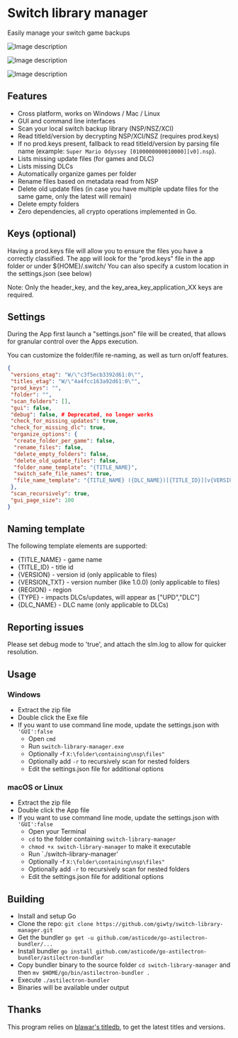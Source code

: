 # Switch library manager

Easily manage your switch game backups

![Image description](https://raw.githubusercontent.com/giwty/nsp-update/master/updates_ui.png)

![Image description](https://raw.githubusercontent.com/giwty/nsp-update/master/dlc_ui.png)

![Image description](https://raw.githubusercontent.com/giwty/nsp-update/master/cmd.png)

## Features

- Cross platform, works on Windows / Mac / Linux
- GUI and command line interfaces
- Scan your local switch backup library (NSP/NSZ/XCI)
- Read titleId/version by decrypting NSP/XCI/NSZ (requires prod.keys)
- If no prod.keys present, fallback to read titleId/version by parsing file name  (example: `Super Mario Odyssey [0100000000010000][v0].nsp`).
- Lists missing update files (for games and DLC)
- Lists missing DLCs
- Automatically organize games per folder
- Rename files based on metadata read from NSP
- Delete old update files (in case you have multiple update files for the same game, only the latest will remain)
- Delete empty folders
- Zero dependencies, all crypto operations implemented in Go.

## Keys (optional)

Having a prod.keys file will allow you to ensure the files you have a correctly classified.
The app will look for the "prod.keys" file in the app folder or under ${HOME}/.switch/
You can also specify a custom location in the settings.json (see below)

Note: Only the header_key, and the key_area_key_application_XX keys are required.

## Settings

During the App first launch a "settings.json" file will be created, that allows for granular control over the Apps execution.

You can customize the folder/file re-naming, as well as turn on/off features.

```json
{
 "versions_etag": "W/\"c3f5ecb3392d61:0\"",
 "titles_etag": "W/\"4a4fcc163a92d61:0\"",
 "prod_keys": "",
 "folder": "",
 "scan_folders": [],
 "gui": false,
 "debug": false, # Deprecated, no longer works
 "check_for_missing_updates": true,
 "check_for_missing_dlc": true,
 "organize_options": {
  "create_folder_per_game": false,
  "rename_files": false,
  "delete_empty_folders": false,
  "delete_old_update_files": false,
  "folder_name_template": "{TITLE_NAME}",
  "switch_safe_file_names": true,
  "file_name_template": "{TITLE_NAME} ({DLC_NAME})[{TITLE_ID}][v{VERSION}]"
 },
 "scan_recursively": true,
 "gui_page_size": 100
}
```

## Naming template

The following template elements are supported:

- {TITLE_NAME} - game name
- {TITLE_ID} - title id
- {VERSION} - version id (only applicable to files)
- {VERSION_TXT} - version number (like 1.0.0) (only applicable to files)
- {REGION} - region
- {TYPE} - impacts DLCs/updates, will appear as ["UPD","DLC"]
- {DLC_NAME} - DLC name (only applicable to DLCs)

## Reporting issues

Please set debug mode to 'true', and attach the slm.log to allow for quicker resolution.

## Usage

### Windows

- Extract the zip file
- Double click the Exe file
- If you want to use command line mode, update the settings.json with `'GUI':false`
  - Open `cmd`
  - Run `switch-library-manager.exe`
  - Optionally -f `X:\folder\containing\nsp\files"`
  - Optionally add  `-r` to recursively scan for nested folders
  - Edit the settings.json file for additional options

### macOS or Linux

- Extract the zip file
- Double click the App file
- If you want to use command line mode, update the settings.json with `'GUI':false`
  - Open your Terminal
  - `cd` to the folder containing `switch-library-manager`
  - `chmod +x switch-library-manager` to make it executable
  - Run `./switch-library-manager'
  - Optionally -f `X:\folder\containing\nsp\files"`
  - Optionally add  `-r` to recursively scan for nested folders
  - Edit the settings.json file for additional options

## Building

- Install and setup Go
- Clone the repo: `git clone https://github.com/giwty/switch-library-manager.git`
- Get the bundler `go get -u github.com/asticode/go-astilectron-bundler/...`
- Install bundler `go install github.com/asticode/go-astilectron-bundler/astilectron-bundler`
- Copy bundler binary to the source folder `cd switch-library-manager` and then `mv $HOME/go/bin/astilectron-bundler .`
- Execute `./astilectron-bundler`
- Binaries will be available under output

## Thanks

This program relies on [blawar's titledb](https://github.com/blawar/titledb), to get the latest titles and versions.
